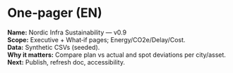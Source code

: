 # One‑pager (EN)

**Name:** Nordic Infra Sustainability — v0.9  
**Scope:** Executive + What‑if pages; Energy/CO2e/Delay/Cost.  
**Data:** Synthetic CSVs (seeded).  
**Why it matters:** Compare plan vs actual and spot deviations per city/asset.  
**Next:** Publish, refresh doc, accessibility.